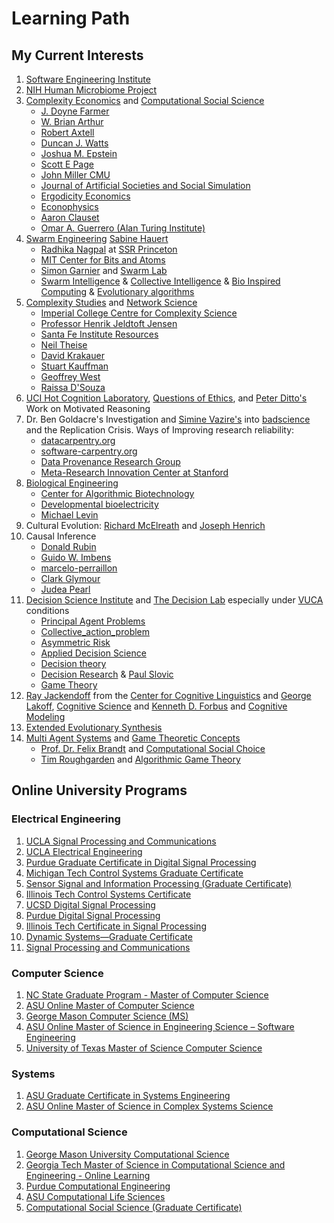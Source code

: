 # Learning Path

## My Current Interests

1. [Software Engineering Institute](https://www.sei.cmu.edu/)
2. [NIH Human Microbiome Project](https://hmpdacc.org/)
3. [Complexity Economics](https://www.oxfordmartin.ox.ac.uk/programmes/economics) and [Computational Social Science](https://science.gmu.edu/academics/departments-units/computational-data-sciences/computational-social-science-phd)
    * [J. Doyne Farmer](http://www.doynefarmer.com/)
    * [W. Brian Arthur](https://en.wikipedia.org/wiki/W._Brian_Arthur)
    * [Robert Axtell](https://css1.gmu.edu/~axtell/Rob/Home.html)
    * [Duncan J. Watts](https://duncanjwatts.com/)
    * [Joshua M. Epstein](https://publichealth.nyu.edu/faculty/joshua-epstein)
    * [Scott E Page](https://sites.lsa.umich.edu/scottepage/)
    * [John Miller CMU](https://www.cmu.edu/dietrich/sds/people/faculty/john-miller.html)
    * [Journal of Artificial Societies and Social Simulation](https://www.jasss.org/JASSS.html)
    * [Ergodicity Economics](https://ergodicityeconomics.com/)
    * [Econophysics](https://en.wikipedia.org/wiki/Econophysics)
    * [Aaron Clauset](https://aaronclauset.github.io/)
    * [Omar A. Guerrero (Alan Turing Institute)](https://oguerr.com/)
4. [Swarm Engineering](https://hauertlab.com/) [Sabine Hauert](https://hauertlab.com/sabine-hauert/)
    * [Radhika Nagpal](https://www.radhikanagpal.org/) at [SSR Princeton](https://ssr.princeton.edu/)
    * [MIT Center for Bits and Atoms](http://cba.mit.edu/)
    * [Simon Garnier](https://people.njit.edu/profile/garnier) and [Swarm Lab](https://www.theswarmlab.com/)
    * [Swarm Intelligence](https://en.wikipedia.org/wiki/Swarm_intelligence) & [Collective Intelligence](https://en.wikipedia.org/wiki/Collective_intelligence) & [Bio Inspired Computing](https://en.wikipedia.org/wiki/Bio-inspired_computing) & [Evolutionary algorithms](https://en.wikipedia.org/wiki/Category:Evolutionary_algorithms)
5. [Complexity Studies](https://complexsystemsupenn.com/) and [Network Science](https://www.networkscienceinstitute.org/)
    * [Imperial College Centre for Complexity Science](https://www.imperial.ac.uk/complexity-science/)
    * [Professor Henrik Jeldtoft Jensen](https://www.ma.imperial.ac.uk/~hjjens/)
    * [Santa Fe Institute Resources](https://www.complexityexplorer.org/explore/resources)
    * [Neil Theise](https://www.neiltheiseofficial.com/)
    * [David Krakauer](https://www.santafe.edu/people/profile/david-krakauer)
    * [Stuart Kauffman](https://scholar.google.com/citations?user=yoPM0F8AAAAJ&hl=en)
    * [Geoffrey West](https://www.santafe.edu/people/profile/geoffrey-west)
    * [Raissa D'Souza](https://scholar.google.com/citations?user=jM23vRsKxuIC&hl=en)
6. [UCI Hot Cognition Laboratory](https://sites.uci.edu/peterdittolab/), [Questions of Ethics](https://www.ethicscenter.uci.edu/index.php), and [Peter Ditto's](https://scholar.google.com/citations?user=Lv4KzjIAAAAJ&hl=en) Work on Motivated Reasoning
7. Dr. Ben Goldacre's Investigation and [Simine Vazire's](https://www.simine.com/) into [badscience](https://www.badscience.net/) and the Replication Crisis. Ways of Improving research reliability:
    * [datacarpentry.org](https://datacarpentry.org/)
    * [software-carpentry.org](https://software-carpentry.org/)
    * [Data Provenance Research Group](https://www.eva.mpg.de/ecology/projects-and-research-groups/data-provenance/)
    * [Meta-Research Innovation Center at Stanford](https://metrics.stanford.edu/)
8. [Biological Engineering](https://en.wikipedia.org/wiki/Category:Biological_engineering)
    * [Center for Algorithmic Biotechnology](https://cab.spbu.ru/)
    * [Developmental bioelectricity](https://en.wikipedia.org/wiki/Developmental_bioelectricity)
    * [Michael Levin](https://drmichaellevin.org/)
9. Cultural Evolution: [Richard McElreath](https://xcelab.net/rm/) and [Joseph Henrich](https://heb.fas.harvard.edu/people/joseph-henrich)
10. Causal Inference
    * [Donald Rubin](https://en.wikipedia.org/wiki/Donald_Rubin)
    * [Guido W. Imbens](https://www.gsb.stanford.edu/faculty-research/faculty/guido-w-imbens)
    * [marcelo-perraillon](https://clas.ucdenver.edu/marcelo-perraillon/)
    * [Clark Glymour](https://philpeople.org/profiles/clark-glymour)
    * [Judea Pearl](https://bayes.cs.ucla.edu/jp_home.html)
11. [Decision Science Institute](https://decisionsciences.org/) and [The Decision Lab](https://thedecisionlab.com/) especially under [VUCA](https://en.wikipedia.org/wiki/VUCA) conditions
    * [Principal Agent Problems](https://en.wikipedia.org/wiki/Principal%E2%80%93agent_problem)
    * [Collective_action_problem](https://en.wikipedia.org/wiki/Collective_action_problem)
    * [Asymmetric Risk](https://asymmetryobservations.com/definitions/asymmetry/asymmetrical-riskreward/)
    * [Applied Decision Science](https://www.applieddecisionscience.com/)
    * [Decision theory](https://en.wikipedia.org/wiki/Category:Decision_theory)
    * [Decision Research](https://www.decisionresearch.org/) & [Paul Slovic](https://en.wikipedia.org/wiki/Paul_Slovic)
    * [Game Theory](https://en.wikipedia.org/wiki/Category:Game_theory)
12. [Ray Jackendoff](https://en.wikipedia.org/wiki/Ray_Jackendoff) from the [Center for Cognitive Linguistics](https://sites.tufts.edu/cogstud/) and [George Lakoff](https://george-lakoff.com/),  [Cognitive Science](https://en.wikipedia.org/wiki/Category:Cognitive_science) and [Kenneth D. Forbus](https://users.cs.northwestern.edu/~forbus/) and [Cognitive Modeling](https://en.wikipedia.org/wiki/Cognitive_model)
13. [Extended Evolutionary Synthesis](https://extendedevolutionarysynthesis.com/)
14. [Multi Agent Systems](https://en.wikipedia.org/wiki/Category:Multi-agent_systems) and [Game Theoretic Concepts](https://en.wikipedia.org/wiki/Category:Game_theory)
    * [Prof. Dr. Felix Brandt](https://www.cs.cit.tum.de/en/dss/brandt/) and [Computational Social Choice
](https://youtube.com/playlist?list=PLOfTMPqb4h4YpejIw7acMsdUnBm51a-FD&si=XztGrBLGOVUHST7q)
    * [Tim Roughgarden](https://timroughgarden.org/) and [Algorithmic Game Theory](https://timroughgarden.org/f13/f13.html)

## Online University Programs

### Electrical Engineering

1. [UCLA Signal Processing and Communications](https://www.msol.ucla.edu/signal-processing-and-communications/)
2. [UCLA Electrical Engineering](https://www.msol.ucla.edu/engineering-electrical/)
3. [Purdue Graduate Certificate in Digital Signal Processing](https://et.iupui.edu/departments/ece/programs/grad/cert-signal)
4. [Michigan Tech Control Systems Graduate Certificate](https://www.mtu.edu/engineering/graduate/certificates/control-systems/)
5. [Sensor Signal and Information Processing (Graduate Certificate)](https://degrees.apps.asu.edu/masters-phd/major/ASU00/ESSSIPGRCT/sensor-signal-and-information-processing-graduate-certificate?init=false&nopassive=true)
6. [Illinois Tech Control Systems Certificate](https://www.iit.edu/academics/programs/control-systems-certificate)
7. [UCSD Digital Signal Processing](https://extendedstudies.ucsd.edu/courses-and-programs/digital-signal-processing)
8. [Purdue Digital Signal Processing](https://engineering.purdue.edu/online/programs/certificate-programs/digital-signal-processing)
9. [Illinois Tech Certificate in Signal Processing](https://bulletin.iit.edu/graduate/colleges/engineering/ece/signal-processing-certificate/)
10. [Dynamic Systems—Graduate Certificate](https://www.mtu.edu/engineering/graduate/certificates/dynamic-systems/)
11. [Signal Processing and Communications](https://www.msol.ucla.edu/signal-processing-and-communications/)

### Computer Science

1. [NC State Graduate Program - Master of Computer Science](https://www.csc.ncsu.edu/academics/graduate/degrees/mcs.php)
2. [ASU Online Master of Computer Science](https://asuonline.asu.edu/online-degree-programs/graduate/computer-science-mcs/)
3. [George Mason Computer Science (MS)](https://masononline.gmu.edu/programs/ms-computer-science/?cmgfrm=www.google.com)
4. [ASU Online Master of Science in Engineering Science – Software Engineering](https://asuonline.asu.edu/online-degree-programs/graduate/master-science-engineering-engineering-science-concentration/)
5. [University of Texas Master of Science Computer Science](https://cdso.utexas.edu/mscs)

### Systems

1. [ASU Graduate Certificate in Systems Engineering](https://asuonline.asu.edu/online-degree-programs/graduate/master-engineering-area-study-systems-engineering/)
2. [ASU Online Master of Science in Complex Systems Science](https://asuonline.asu.edu/online-degree-programs/graduate/complex-system-science-masters/)

### Computational Science

1. [George Mason University Computational Science](https://catalog.gmu.edu/colleges-schools/science/computational-data-sciences/computational-sciences-ms/)
2. [Georgia Tech Master of Science in Computational Science and Engineering - Online Learning](https://pe.gatech.edu/degrees/computational-science-engineering/online-learning)
3. [Purdue Computational Engineering](https://engineering.purdue.edu/online/programs/masters-degrees/interdisciplinary-engineering/computational-engineering)
4. [ASU Computational Life Sciences](https://asuonline.asu.edu/online-degree-programs/graduate/computational-life-sciences/)
5. [Computational Social Science (Graduate Certificate)](https://catalog.gmu.edu/colleges-schools/science/computational-data-sciences/computational-social-science-graduate-certificate/)